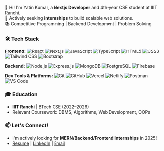 👋 Hi! I'm Yatin Kumar, a **Nextjs Developer** and 4th-year CSE student at IIIT Ranchi.  
🚀 Actively seeking **internships** to build scalable web solutions.  
📚 Competitive Programming | Backend Development | Problem Solving

### 🛠️ Tech Stack

**Frontend:**
![React](https://img.shields.io/badge/React-%2320232a.svg?style=flat&logo=react&logoColor=%2361DAFB)
![Next.js](https://img.shields.io/badge/Next.js-black?style=flat&logo=next.js&logoColor=white)
![JavaScript](https://img.shields.io/badge/JavaScript-%23323330.svg?style=flat&logo=javascript&logoColor=%23F7DF1E)
![TypeScript](https://img.shields.io/badge/TypeScript-%23007acc.svg?style=flat&logo=typescript&logoColor=white)
![HTML5](https://img.shields.io/badge/HTML5-%23e34f26.svg?style=flat&logo=html5&logoColor=white)
![CSS3](https://img.shields.io/badge/CSS3-%231572b6.svg?style=flat&logo=css3&logoColor=white)
![Tailwind CSS](https://img.shields.io/badge/Tailwind_CSS-%2338B2AC.svg?style=flat&logo=tailwind-css&logoColor=white)
![Bootstrap](https://img.shields.io/badge/Bootstrap-%237952b3.svg?style=flat&logo=bootstrap&logoColor=white)

**Backend:**
![Node.js](https://img.shields.io/badge/Node.js-6DA55F?style=flat&logo=node.js&logoColor=white)
![Express.js](https://img.shields.io/badge/Express.js-%23404d59.svg?style=flat)
![MongoDB](https://img.shields.io/badge/MongoDB-%234ea94b.svg?style=flat&logo=mongodb&logoColor=white)
![PostgreSQL](https://img.shields.io/badge/PostgreSQL-%23336791.svg?style=flat&logo=postgresql&logoColor=white)
![Firebase](https://img.shields.io/badge/Firebase-%23039BE5.svg?style=flat&logo=firebase)

**Dev Tools & Platforms:**
![Git](https://img.shields.io/badge/Git-%23F05033.svg?style=flat&logo=git&logoColor=white)
![GitHub](https://img.shields.io/badge/GitHub-%23121011.svg?style=flat&logo=github&logoColor=white)
![Vercel](https://img.shields.io/badge/Vercel-%23000000.svg?style=flat&logo=vercel&logoColor=white)
![Netlify](https://img.shields.io/badge/Netlify-%2300C7B7.svg?style=flat&logo=netlify&logoColor=white)
![Postman](https://img.shields.io/badge/Postman-%23FF6C37.svg?style=flat&logo=postman&logoColor=white)
![VS Code](https://img.shields.io/badge/VS_Code-%23007ACC.svg?style=flat&logo=visual-studio-code&logoColor=white)



### 🎓 Education
- **IIIT Ranchi** | BTech CSE (2022–2026)  
- Relevant Coursework: DBMS, Algorithms, Web Development, OOPs

### 📫 Let's Connect!
- I'm actively looking for **MERN/Backend/Frontend Internships** in 2025!  
- [Resume](https://drive.google.com/file/d/1UnDq5xS1In8tMACnxGVS1kFPdOfRksb8/view?usp=sharing) | [LinkedIn](https://www.linkedin.com/in/yatin-kumar-9a551b256/) | [Email](mailto:kumaryatin449@gmail.com)
